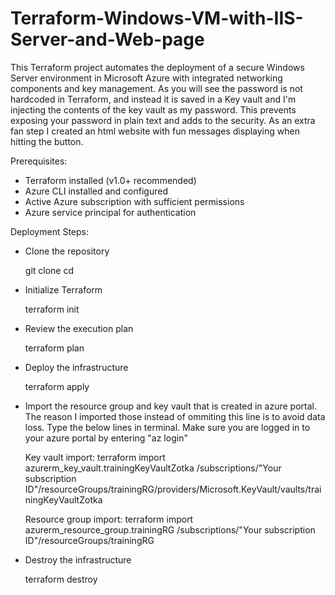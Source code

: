 # Terraform-Windows-VM-with-IIS-Server-and-Web-page
This Terraform project automates the deployment of a secure Windows Server environment in Microsoft Azure with integrated networking components and key management. As you will see the password is not hardcoded in Terraform, and instead it is saved in a Key vault and I'm injecting the contents of the key vault as my password. This prevents exposing your password in plain text and adds to the security. As an extra fan step I created an html website with fun messages displaying when hitting the button.


Prerequisites:
- Terraform installed (v1.0+ recommended)
- Azure CLI installed and configured
- Active Azure subscription with sufficient permissions
- Azure service principal for authentication

Deployment Steps:
- Clone the repository

  git clone <repository-url>
  cd <repository-directory>

- Initialize Terraform
 
  terraform init

- Review the execution plan

  terraform plan

- Deploy the infrastructure

  terraform apply

- Import the resource group and key vault that is created in azure portal. The reason I imported those instead of ommiting this line is to avoid data loss. Type the below lines in terminal. Make sure you are logged in to your azure portal by entering "az login"

  Key vault import:
  terraform import azurerm_key_vault.trainingKeyVaultZotka /subscriptions/"Your subscription ID"/resourceGroups/trainingRG/providers/Microsoft.KeyVault/vaults/trainingKeyVaultZotka

  Resource group import:
  terraform import azurerm_resource_group.trainingRG /subscriptions/"Your subscription ID"/resourceGroups/trainingRG

- Destroy the infrastructure

    terraform destroy


